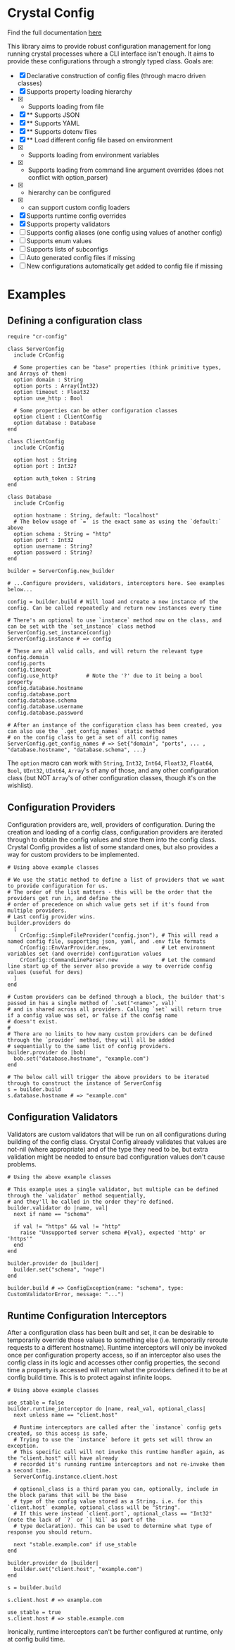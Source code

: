 # Crystal Config
Find the full documentation [here](http://troy.sornson.io/cr-config/#examples)

This library aims to provide robust configuration management for long running crystal processes
where a CLI interface isn't enough. It aims to provide these configurations through a strongly
typed class. Goals are:

- [X] Declarative construction of config files (through macro driven classes)
- [X] Supports property loading hierarchy
- [X] * Supports loading from file
- [X] ** Supports JSON
- [X] ** Supports YAML
- [X] ** Supports dotenv files
- [X] ** Load different config file based on environment
- [X] * Supports loading from environment variables
- [X] * Supports loading from command line argument overrides (does not conflict with option_parser)
- [X] * hierarchy can be configured
- [X] * can support custom config loaders
- [X] Supports runtime config overrides
- [X] Supports property validators
- [ ] Supports config aliases (one config using values of another config)
- [ ] Supports enum values
- [ ] Supports lists of subconfigs
- [ ] Auto generated config files if missing
- [ ] New configurations automatically get added to config file if missing

# Examples

## Defining a configuration class

```crystal
require "cr-config"

class ServerConfig
  include CrConfig

  # Some properties can be "base" properties (think primitive types, and Arrays of them)
  option domain : String
  option ports : Array(Int32)
  option timeout : Float32
  option use_http : Bool

  # Some properties can be other configuration classes
  option client : ClientConfig
  option database : Database
end

class ClientConfig
  include CrConfig

  option host : String
  option port : Int32?

  option auth_token : String
end

class Database
  include CrConfig

  option hostname : String, default: "localhost"
  # The below usage of `=` is the exact same as using the `default:` above
  option schema : String = "http"
  option port : Int32
  option username : String?
  option password : String?
end

builder = ServerConfig.new_builder

# ...Configure providers, validators, interceptors here. See examples below...

config = builder.build # Will load and create a new instance of the config. Can be called repeatedly and return new instances every time

# There's an optional to use `instance` method now on the class, and can be set with the `set_instance` class method
ServerConfig.set_instance(config)
ServerConfig.instance # => config

# These are all valid calls, and will return the relevant type
config.domain
config.ports
config.timeout
config.use_http?         # Note the '?' due to it being a bool property
config.database.hostname
config.database.port
config.database.schema
config.database.username
config.database.password

# After an instance of the configuration class has been created, you can also use the `.get_config_names` static method
# on the config class to get a set of all config names
ServerConfig.get_config_names # => Set{"domain", "ports", ... , "database.hostname", "database.schema", ...}
```

The `option` macro can work with `String`, `Int32`, `Int64`, `Float32`, `Float64`, `Bool`, `UInt32`, `UInt64`, `Array`'s of any
of those, and any other configuration class (but NOT `Array`'s of other configuration classes, though it's on the wishlist).

## Configuration Providers
Configuration providers are, well, providers of configuration. During the creation and loading of a config class,
configuration providers are iterated through to obtain the config values and store them into the config class.
Crystal Config provides a list of some standard ones, but also provides a way for custom providers to be implemented.

```crystal
# Using above example classes

# We use the static method to define a list of providers that we want to provide configuration for us.
# The order of the list matters - this will be the order that the providers get run in, and define the
# order of precedence on which value gets set if it's found from multiple providers.
# Last config provider wins.
builder.providers do
  [
    CrConfig::SimpleFileProvider("config.json"), # This will read a named config file, supporting json, yaml, and .env file formats
    CrConfig::EnvVarProvider.new,                # Let environment variables set (and override) configuration values
    CrConfig::CommandLineParser.new              # Let the command line start up of the server also provide a way to override config values (useful for devs)
  ]
end

# Custom providers can be defined through a block, the builder that's passed in has a single method of `.set("<name>", val)`
# and is shared across all providers. Calling `set` will return true if a config value was set, or false if the config name
# doesn't exist.
#
# There are no limits to how many custom providers can be defined through the `provider` method, they will all be added
# sequentially to the same list of config providers.
builder.provider do |bob|
  bob.set("database.hostname", "example.com")
end

# The below call will trigger the above providers to be iterated through to construct the instance of ServerConfig
s = builder.build
s.database.hostname # => "example.com"

```

## Configuration Validators
Validators are custom validators that will be run on all configurations during building of the config class. Crystal
Config already validates that values are not-nil (where appropriate) and of the type they need to be, but extra
validation might be needed to ensure bad configuration values don't cause problems.

```crystal
# Using the above example classes

# This example uses a single validator, but multiple can be defined through the `validator` method sequentially,
# and they'll be called in the order they're defined.
builder.validator do |name, val|
  next if name == "schema"

  if val != "https" && val != "http"
    raise "Unsupported server schema #{val}, expected 'http' or 'https'"
  end
end

builder.provider do |builder|
  builder.set("schema", "nope")
end

builder.build # => ConfigException(name: "schema", type: CustomValidatorError, message: "...")

```

## Runtime Configuration Interceptors
After a configuration class has been built and set, it can be desirable to temporarily override those values
to something else (i.e. temporarily reroute requests to a different hostname). Runtime interceptors will only
be invoked once per configuration property access, so if an interceptor also uses the config class in its
logic and accesses other config properties, the second time a property is accessed will return what the providers
defined it to be at config build time. This is to protect against infinite loops.

```crystal
# Using above example classes

use_stable = false
builder.runtime_interceptor do |name, real_val, optional_class|
  next unless name == "client.host"

  # Runtime interceptors are called after the `instance` config gets created, so this access is safe.
  # Trying to use the `instance` before it gets set will throw an exception.
  # This specific call will not invoke this runtime handler again, as the "client.host" will have already
  # recorded it's running runtime interceptors and not re-invoke them a second time.
  ServerConfig.instance.client.host

  # optional_class is a third param you can, optionally, include in the block params that will be the base
  # type of the config value stored as a String. i.e. for this `client.host` example, optional_class will be "String".
  # If this were instead `client.port`, optional_class == "Int32" (note the lack of `?` or `| Nil` as part of the
  # type declaration). This can be used to determine what type of response you should return.

  next "stable.example.com" if use_stable
end

builder.provider do |builder|
  builder.set("client.host", "example.com")
end

s = builder.build

s.client.host # => example.com

use_stable = true
s.client.host # => stable.example.com
```

Ironically, runtime interceptors can't be further configured at runtime, only at config build time.
